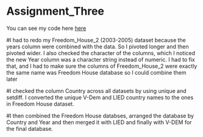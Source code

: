 # Assignment_Three
You can see my code here [here](https://dftorres1984.github.io/Assignment_Three/) 

#I had to redo my Freedom_House_2 (2003-2005) dataset because the years column were combined with the data. So I pivoted longer and then pivoted wider. I also checked the character of the columns, which I noticed the new Year column was a character string instead of numeric. I had to fix that, and I had to make sure the columns of Freedom_House_2 were exactly the same name was Freedom House database so I could combine them later 

#I checked the column Country across all datasets by using unique and setdiff. I converted the unique V-Dem and LIED country names to the ones in Freedom House dataset. 

#I then combined the Freedom House databses, arranged the database by Country and Year and then merged it with LIED and finally with V-DEM for the final database. 
